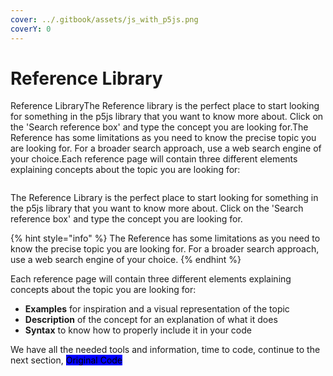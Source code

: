 ```yaml
---
cover: ../.gitbook/assets/js_with_p5js.png
coverY: 0
---
```


# Reference Library

Reference LibraryThe Reference library is the perfect place to start looking for something in the p5js library that you want to know more about. Click on the 'Search reference box' and type the concept you are looking for.The Reference has some limitations as you need to know the precise topic you are looking for. For a broader search approach, use a web search engine of your choice.Each reference page will contain three different elements explaining concepts about the topic you are looking for:

<figure><img src="https://files.gitbook.com/v0/b/gitbook-x-prod.appspot.com/o/spaces%2FjXfrfKZh0fjlO7g0L3j7%2Fuploads%2FC1jWmwlSuNOiDAseUSqL%2Freference.png?alt=media&#x26;token=8cf64bed-c1fb-4b6d-99b7-b9dbf437a2f8" alt=""><figcaption></figcaption></figure>

The Reference Library is the perfect place to start looking for something in the p5js library that you want to know more about. Click on the 'Search reference box' and type the concept you are looking for.

{% hint style="info" %}
The Reference has some limitations as you need to know the precise topic you are looking for.  For a broader search approach, use a web search engine of your choice.
{% endhint %}

Each reference page will contain three different elements explaining concepts about the topic you are looking for:&#x20;

* **Examples** for inspiration and a visual representation of the topic
* **Description** of the concept for an explanation of what it does
* **Syntax** to know how to properly include it in your code

We have all the needed tools and information, time to code, continue to the next section, <mark style="background-color:blue;">Original Code</mark>
